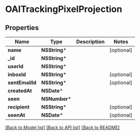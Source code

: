 # OAITrackingPixelProjection

## Properties
Name | Type | Description | Notes
------------ | ------------- | ------------- | -------------
**name** | **NSString*** |  | [optional] 
**_id** | **NSString*** |  | 
**userId** | **NSString*** |  | 
**inboxId** | **NSString*** |  | [optional] 
**sentEmailId** | **NSString*** |  | [optional] 
**createdAt** | **NSDate*** |  | 
**seen** | **NSNumber*** |  | 
**recipient** | **NSString*** |  | [optional] 
**seenAt** | **NSDate*** |  | [optional] 

[[Back to Model list]](../README#documentation-for-models) [[Back to API list]](../README#documentation-for-api-endpoints) [[Back to README]](../README)


